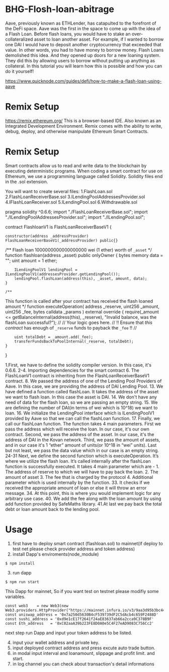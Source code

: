 # BHG-Flosh-loan-abitrage

Aave, previously known as ETHLender, has catapulted to the forefront of the DeFi space. Aave was the first in the space to come up with the idea of a Flash Loan. Before flash loans, you would have to stake an over-collateralized asset to loan another asset. For example, if I wanted to borrow one DAI I would have to deposit another cryptocurrency that exceeded that value. In other words, you had to have money to borrow money. Flash Loans demolished this idea. And they opened up doors for a new loaning system. They did this by allowing users to borrow without putting up anything as collateral. In this tutorial you will learn how this is possible and how you can do it yourself!

https://www.quicknode.com/guides/defi/how-to-make-a-flash-loan-using-aave

# Remix Setup

https://remix.ethereum.org/
This is a browser-based IDE. Also known as an Integrated Development Environment.
Remix comes with the ability to write, debug, deploy, and otherwise manipulate Ethereum Smart Contracts.

# Remix Setup

Smart contracts allow us to read and write data to the blockchain by executing deterministic programs. When coding a smart contract for use on Ethereum, we use a programming language called Solidity. Solidity files end in the .sol extension.

You will want to create several files:
1.FlashLoan.sol
2.FlashLoanReceiverBase.sol
3.ILendingPoolAddressesProvider.sol
4.IFlashLoanReceiver.sol
5.ILendingPool.sol
6.Withdrawable.sol

pragma solidity ^0.6.6;
import "./FlashLoanReceiverBase.sol";
import "./ILendingPoolAddressesProvider.sol";
import "./ILendingPool.sol";

contract FlashloanV1 is FlashLoanReceiverBaseV1 {

    constructor(address _addressProvider) FlashLoanReceiverBaseV1(_addressProvider) public{}

 /**
        Flash loan 1000000000000000000 wei (1 ether) worth of `_asset`
     */
 function flashloan(address _asset) public onlyOwner {
        bytes memory data = "";
        uint amount = 1 ether;

        ILendingPoolV1 lendingPool = ILendingPoolV1(addressesProvider.getLendingPool());
        lendingPool.flashLoan(address(this), _asset, amount, data);
    }

    /**
  This function is called after your contract has received the flash loaned amount
     */
    function executeOperation(
        address _reserve,
        uint256 _amount,
        uint256 _fee,
        bytes calldata _params
    )
        external
        override
    {
        require(_amount <= getBalanceInternal(address(this), _reserve), "Invalid balance, was the flashLoan successful?");
       //
        // Your logic goes here.
        // !! Ensure that *this contract* has enough of `_reserve` funds to payback the `_fee` !!
        //

        uint totalDebt = _amount.add(_fee);
        transferFundsBackToPoolInternal(_reserve, totalDebt);
    }

}


1.First, we have to define the solidity compiler version. In this case, it's 0.6.6.
     2-4. Importing dependencies for the smart contract
      6. The FlashLoanV1 contract is inheriting from the FlashLoanReceiverBaseV1 contract.
      8. We passed the address of one of the Lending Pool Providers of Aave. In this case, we are providing the address of DAI Lending Pool. 
     13. We have defined a function called flashLoan. It takes the address of the asset we want to flash loan. In this case the asset is DAI.
14. We don't have any need of data for the flash loan, so we are passing an empty string.
15. We are defining the number of DAI(in terms of wei which is 10^18) we want to loan.
16. We initialize the LendingPool interface which is ILendingPoolV1 provided by Aave so that we can call the flashLoan function.
17. Finally, we call our flashLoan function. The function takes 4 main parameters. First we pass the address which will receive the loan. In our case, it's our own contract. Second, we pass the address of the asset. In our case, it's the address of DAI in the Kovan network. Third, we pass the amount of assets, and in our case it's 1 “ether” amount of units(or 10^18 in “wei” units). Last but not least, we pass the data value which in our case is an empty string.
24-31 Next, we define the second function which is executeOperation. It’s where we utilize the flash loan. It’s called internally after the flashLoan function is successfully executed. It takes 4 main parameter which are -
        1. The address of reserve to which we will have to pay back the loan.
        2. The amount of asset
        3. The fee that is charged by the protocol
        4. Additional parameter which is used internally by the function.
33. It checks if we received the appropriate amount of loan or else it will throw an error message.
34. At this point, this is where you would implement logic for any arbitrary use case.
40. We add the fee along with the loan amount by using add function provided by SafeMaths library.
41.At last we pay back the total debt or loan amount back to the lending pool.

Usage
======================

1. first have to deploy smart contract (flashloan.sol) to mainnet(if deploy to test net  please check provider address and token address)
2. install Dapp's enviroments(node_module) 
```
$ npm install
```
3. run dapp
```
$ npm run start

```

This Dapp for mainnet, So if you want test on testnet please modifiy some variables.


```
const web3    = new Web3(new Web3.providers.HttpProvider("https://mainnet.infura.io/v3/9aa3d95b3bc440fa88ea12eaa4456161"));
const uniswap_address = '0x7a250d5630B4cF539739dF2C5dAcb4c659F2488D'
const sushi_address = '0xd9e1cE17f2641f24aE83637ab66a2cca9C378B9F'
const Eth_address   = '0xC02aaA39b223FE8D0A0e5C4F27eAD9083C756Cc2'
```

next step run Dapp and input your token address to be listed.

4. input your wallet address and private key.
5. input deployed contract address and press excute auto trade button.
6. in modal input interval and loanamount, slippage and profit limit. and start.
7. in log channel you can check about transaction's detail informations